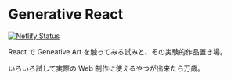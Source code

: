 # Generative React

[![Netlify Status](https://api.netlify.com/api/v1/badges/179b6269-0d55-462b-ae05-29159367d784/deploy-status)](https://app.netlify.com/sites/generative-react/deploys)

React で Geneative Art を触ってみる試みと、その実験的作品置き場。

いろいろ試して実際の Web 制作に使えるやつが出来たら万歳。
